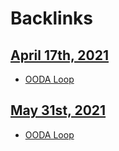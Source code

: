 
# Backlinks
## [April 17th, 2021](<April 17th, 2021.md>)
- [OODA Loop](<OODA Loop.md>)

## [May 31st, 2021](<May 31st, 2021.md>)
- [OODA Loop](<OODA Loop.md>)

